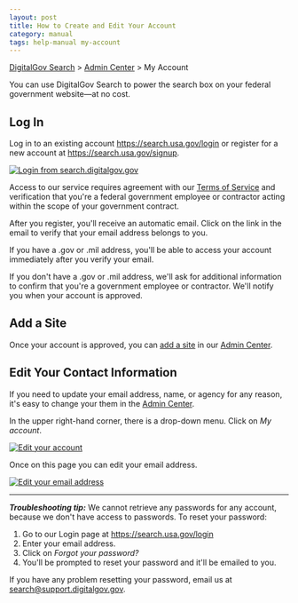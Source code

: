 ```yaml
---
layout: post
title: How to Create and Edit Your Account
category: manual
tags: help-manual my-account
---
```


[DigitalGov Search](/index.html) > [Admin Center](https://search.usa.gov/sites/) > My Account

You can use DigitalGov Search to power the search box on your federal government website&mdash;at no cost.

## Log In

Log in to an existing account <https://search.usa.gov/login> or register for a new account at <https://search.usa.gov/signup>.

[![Login from search.digitalgov.gov](https://d3qcdigd1fhos0.cloudfront.net/blog/img/login.png "Login from search.digitalgov.gov")](https://search.usa.gov/login)

Access to our service requires agreement with our [Terms of Service](/tos.html) and verification that you're a federal government employee or contractor acting within the scope of your government contract.

After you register, you'll receive an automatic email. Click on the link in the email to verify that your email address belongs to you.

If you have a .gov or .mil address, you'll be able to access your account immediately after you verify your email.

If you don't have a .gov or .mil address, we'll ask for additional information to confirm that you're a government employee or contractor. We'll notify you when your account is approved.

## Add a Site

Once your account is approved, you can [add a site](/manual/add-site.html) in our [Admin Center](https://search.usa.gov/sites/).

## Edit Your Contact Information

If you need to update your email address, name, or agency for any reason, it's easy to change your them in the [Admin Center](https://search.usa.gov/sites/).

In the upper right-hand corner, there is a drop-down menu. Click on *My account*.

[![Edit your account](https://d3qcdigd1fhos0.cloudfront.net/blog/img/blog-edit-email1.png "Edit your account")](https://search.usa.gov/sites/)

Once on this page you can edit your email address.

[![Edit your email address](https://d3qcdigd1fhos0.cloudfront.net/blog/img/blog-edit-email2.png "Edit your email address")](https://search.usa.gov/account)

--- 

***Troubleshooting tip:*** We cannot retrieve any passwords for any account, because we don't have access to passwords. To reset your password:

1. Go to our Login page at <https://search.usa.gov/login>
2. Enter your email address.
3. Click on *Forgot your password?*
4. You'll be prompted to reset your password and it'll be emailed to you.

If you have any problem resetting your password, email us at <search@support.digitalgov.gov>.

